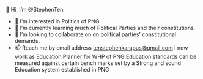  👋 Hi, I’m @StephenTen
- 👀 I’m interested in Politics of PNG
- 🌱 I’m currently learning much of Political Parties and their constitutions.
- 💞️ I’m looking to collaborate on on political parties' constitutional demands.
- 📫 Reach me by email address tenstephenkarapus@gmail.com 
I now work as Education Planner for WHP of PNG 
Education standards can be measured against certain bench marks set by a Strong and sound Education system established in PNG
